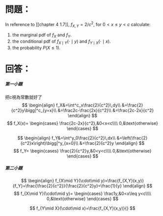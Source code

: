 # 問題：
In reference to [[chapter 4 1.7]], 
$f_{X,Y}=2/c^2$, for $0<x\leq y < c$
calculate:
1. the marginal pdf of $f_X$ and $f_Y$.
2. the conditional pdf of $f_{X\mid Y}(\cdot\mid y)$ and $f_{Y\mid X}(\cdot\mid x)$.
3. the probability $P(X\leq1)$.
# 回答：
##### 第一小題
把c視為常數就好了
$$
\begin{align}
f_X&=\int^c_x\frac{2}{c^2}\,dy\\
&=\frac{2}{c^2}y\bigg|^c_{y=x}\\
&=\frac2c-\frac{2x}{c^2}\\
&=\frac{2c-2x}{c^2}
\end{align}
$$
$$
f_X(x)=
\begin{cases}
\frac{2c-2x}{c^2},&0<x<c\\\\
0,&\text{otherwise}
\end{cases}
$$

$$
\begin{align}
f_Y&=\int^y_0\frac{2}{c^2}\,dx\\
&=\left(\frac{2}{c^2}x\right)\bigg|^y_{x=0}\\
&=\frac{2}{c^2}y
\end{align}
$$
$$
f_Y=
\begin{cases}
\frac{2}{c^2}y,&0<y<c\\\\
0,&\text{otherwise}
\end{cases}
$$
##### 第二小題
$$
\begin{align}
f_{X\mid Y}(\cdot\mid y)=\frac{f_{X,Y}(x,y)}{f_Y}=\frac{\frac{2}{c^2}}{\frac{2}{c^2}y}=\frac{1}{y}
\end{align}
$$
$$
f_{X\mid Y}(\cdot\mid y)=
\begin{cases}
\frac1y,&0<x\leq y<c\\\\
0,&\text{otherwise}
\end{cases}
$$

$$
f_{Y\mid X}(\cdot\mid x)=\frac{f_{X,Y}(x,y)}{}
$$